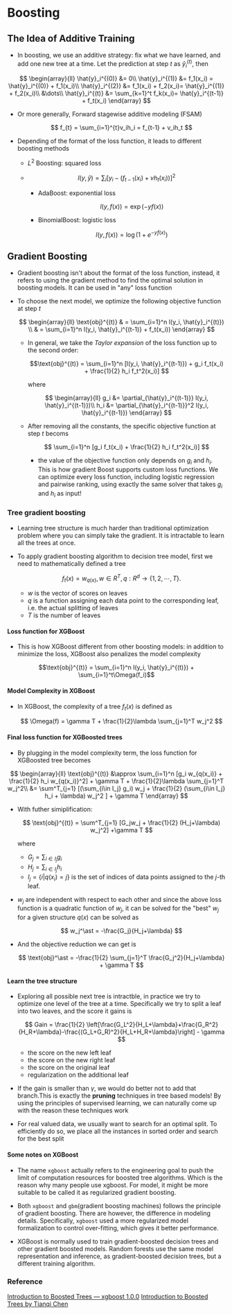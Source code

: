 # Boosting

## The Idea of Additive Training
- In boosting, we use an additive strategy: fix what we have learned, and add one new tree at a time. Let the prediction at step $t$ as $\hat{y}_i^{(t)}$, then

$$
\begin{array}{ll}
\hat{y}_i^{(0)} &= 0\\
\hat{y}_i^{(1)} &= f_1(x_i) = \hat{y}_i^{(0)} + f_1(x_i)\\
\hat{y}_i^{(2)} &= f_1(x_i) + f_2(x_i)= \hat{y}_i^{(1)} + f_2(x_i)\\
&\dots\\
\hat{y}_i^{(t)} &= \sum_{k=1}^t f_k(x_i)= \hat{y}_i^{(t-1)} + f_t(x_i)
\end{array}
$$

- Or more generally, Forward stagewise additive modeling (FSAM)
  
  $$
  f_{t} = \sum_{i=1}^{t}v_ih_i = f_{t-1} + v_ih_t
  $$


- Depending of the format of the loss function, it leads to different boosting methods
    - $L^2$ Boosting: squared loss
  - 
      $$l(y, \hat{y}) = \sum_i\left[y_i - (f_{t-1}(x_i) + vh_t(x_i))\right]^2$$

    - AdaBoost: exponential loss
      
      $$l(y, f(x)) = \exp(-yf(x))$$

    - BinomialBoost: logistic loss
      
      $$l(y, f(x)) = \log(1 + e^{-yf(x)})$$
      
## Gradient Boosting
- Gradient boosting isn't about the format of the loss function, instead, it refers to using the gradient method to find the optimal solution in boosting models. It can be used in "any" loss function

- To choose the next model, we optimize the following objective function at step $t$
  
  $$
  \begin{array}{ll}
  \text{obj}^{(t)} & = \sum_{i=1}^n l(y_i, \hat{y}_i^{(t)})  \\
            & = \sum_{i=1}^n l(y_i, \hat{y}_i^{(t-1)} + f_t(x_i)) 
  \end{array}
  $$


  - In general, we take the *Taylor expansion* of the loss function up to the second order:
    
    $$\text{obj}^{(t)} = \sum_{i=1}^n [l(y_i, \hat{y}_i^{(t-1)}) + g_i f_t(x_i) + \frac{1}{2} h_i f_t^2(x_i)] $$
    
    where 
    
    $$
    \begin{array}{ll}
    g_i &= \partial_{\hat{y}_i^{(t-1)}} l(y_i, \hat{y}_i^{(t-1)})\\
    h_i &= \partial_{\hat{y}_i^{(t-1)}}^2 l(y_i, \hat{y}_i^{(t-1)})
    \end{array}    
    $$
  
  - After removing all the constants, the specific objective function at step $t$ becoms
    
    $$
    \sum_{i=1}^n [g_i f_t(x_i) + \frac{1}{2} h_i f_t^2(x_i)]
    $$
    
    - the value of the objective function only depends on $g_i$ and $h_i$. This is how gradient Boost supports custom loss functions. We can optimize every loss function, including logistic regression and pairwise ranking, using exactly the same solver that takes $g_i$ and $h_i$ as input!

### Tree gradient boosting
- Learning tree structure is much harder than traditional optimization problem where you can simply take the gradient. It is intractable to learn all the trees at once.
- To apply gradient boosting algorithm to decision tree model, first we need to mathematically defined a tree 
  
  $$
  f_t(x) = w_{q(x)}, w \in R^T, q:R^d\rightarrow \{1,2,\cdots,T\}.
  $$
    
    - $w$ is the vector of scores on leaves
    - $q$ is a function assigning each data point to the corresponding leaf, i.e. the actual splitting of leaves 
    - $T$ is the number of leaves 

#### Loss function for XGBoost
- This is how XGBoost different from other boosting models: in addition to minimize the loss, XGBoost also penalizes the model complexity 

$$\text{obj}^{(t)} = \sum_{i=1}^n l(y_i, \hat{y}_i^{(t)}) + \sum_{i=1}^t\Omega(f_i)$$

#### Model Complexity in XGBoost
- In XGBoost, the complexity of a tree $f_t(x)$ is defined as 
  
  $$
  \Omega(f) = \gamma T + \frac{1}{2}\lambda \sum_{j=1}^T w_j^2
  $$
  
#### Final loss function for XGBoosted trees
- By plugging in the model complexity term, the loss function for XGBoosted tree becomes

$$
\begin{array}{ll}
\text{obj}^{(t)} &\approx \sum_{i=1}^n [g_i w_{q(x_i)} + \frac{1}{2} h_i w_{q(x_i)}^2] + \gamma T + \frac{1}{2}\lambda \sum_{j=1}^T w_j^2\\
&= \sum^T_{j=1} [(\sum_{i\in I_j} g_i) w_j + \frac{1}{2} (\sum_{i\in I_j} h_i + \lambda) w_j^2 ] + \gamma T
\end{array}
$$

- With futher simiplification:
  
  $$
  \text{obj}^{(t)} = \sum^T_{j=1} [G_jw_j + \frac{1}{2} (H_j+\lambda) w_j^2] +\gamma T
  $$

  where
  - $G_j = \sum_{i\in I_j} g_i$
  - $H_j = \sum_{i\in I_j} h_i$
  - $I_j = \{i|q(x_i)=j\}$ is the set of indices of data points assigned to the $j$-th leaf.

- $w_j$ are independent with respect to each other and since the above loss function is a quadratic function of $w_j$, it can be solved for the "best" $w_j$ for a given structure $q(x)$ can be solved as 
  
  $$ w_j^\ast = -\frac{G_j}{H_j+\lambda} $$

- And the objective reduction we can get is 
  
  $$
  \text{obj}^\ast = -\frac{1}{2} \sum_{j=1}^T \frac{G_j^2}{H_j+\lambda} + \gamma T
  $$

#### Learn the tree structure
- Exploring all possible next tree is intractble, in practice we try to optimize one level of the tree at a time. Specifically we try to split a leaf into two leaves, and the score it gains is

  $$
  Gain = \frac{1}{2} \left[\frac{G_L^2}{H_L+\lambda}+\frac{G_R^2}{H_R+\lambda}-\frac{(G_L+G_R)^2}{H_L+H_R+\lambda}\right] - \gamma
  $$

  - the score on the new left leaf
  - the score on the new right leaf
  - the score on the original leaf
  - regularization on the additional leaf

- If the gain is smaller than $\gamma$, we would do better not to add that branch.This is exactly the **pruning** techniques in tree based models! By using the principles of supervised learning, we can naturally come up with the reason these techniques work

- For real valued data, we usually want to search for an optimal split. To efficiently do so, we place all the instances in sorted order and search for the best split

#### Some notes on XGBoost
- The name `xgboost` actually refers to the engineering goal to push the limit of computation resources for boosted tree algorithms. Which is the reason why many people use xgboost. For model, it might be more suitable to be called it as regularized gradient boosting.

- Both `xgboost` and `gbm`(gradient boosting machines) follows the principle of gradient boosting.  There are however, the difference in modeling details. Specifically, `xgboost` used a more regularized model formalization to control over-fitting, which gives it better performance.

- XGBoost is normally used to train gradient-boosted decision trees and other gradient boosted models. Random forests use the same model representation and inference, as gradient-boosted decision trees, but a different training algorithm. 


### Reference
[Introduction to Boosted Trees — xgboost 1.0.0](https://xgboost.readthedocs.io/en/latest/tutorials/model.html)
[Introduction to Boosted Trees by Tianqi Chen](http://homes.cs.washington.edu/~tqchen/pdf/BoostedTree.pdf)